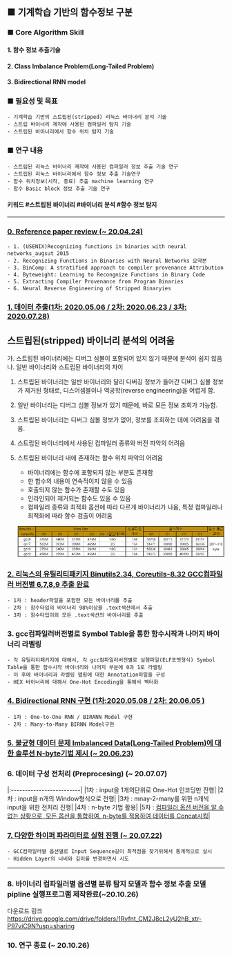 ## ■ 기계학습 기반의 함수정보 구분 

### ■ Core Algorithm Skill
#### 1. 함수 정보 추출기술
#### 2. Class Imbalance Problem(Long-Tailed Problem)
#### 3. Bidirectional RNN model


### ■ 필요성 및 목표
    - 기계학습 기반의 스트립된(stripped) 리눅스 바이너리 분석 기술
    - 스트립 바이너리 제작에 사용된 컴파일러 탐지 기술
    - 스트립된 바이너리에서 함수 위치 탐지 기술

### ■ 연구 내용
    - 스트립된 리눅스 바이너리 제작에 사용된 컴파일러 정보 추출 기술 연구
    - 스트립된 리눅스 바이너리에서 함수 정보 추출 기술연구
    - 함수 위치정보(시작, 종료) 추출 machine learning 연구
    - 함수 Basic block 정보 추출 기술 연구

#### 키워드 #스트립된 바이너리 #바이너리 분석 #함수 정보 탐지
<hr>

### [0. Reference paper review (~ 20.04.24)](https://github.com/justin95214/Extraction-Function-Info-Stripped-Binaries-using-BiRNN/tree/master/Reference)
    - 1. (USENIX)Recognizing functions in binaries with neural networks_augsut 2015 
    - 2. Recognizing Functions in Binaries with Neural Networks 요약본
    - 3. BinComp: A stratified approach to compiler provenance Attribution
    - 4. Byteweight: Learning to Recongnize Functions in Binary Code
    - 5. Extracting Compiler Provenance from Program Binaries
    - 6. Neural Reverse Engineering of Stripped Binaryies
    
### [1. 데이터 추출(1차: 2020.05.06 / 2차: 2020.06.23 / 3차: 2020.07.28)](https://github.com/justin95214/Extraction-Function-Info-Stripped-Binaries-using-BiRNN/tree/master/Extraction%20Data)

## **스트립된(stripped) 바이너리 분석의 어려움**

가. 스트립된 바이너리에는 디버그 심볼이 포함되어 있지 않기 때문에 분석이 쉽지 않음
나. 일반 바이너리와 스트립된 바이너리의 차이

1. 스트립된 바이너리는 일반 바이너리와 달리 디버깅 정보가 들어간 디버그 심볼 정보가 제거된 형태로, 디스어셈블이나 역공학(reverse engineering)을 어렵게 함.
2. 일반 바이너리는 디버그 심볼 정보가 있기 때문에, 바로 모든 정보 조회가 가능함.
3. 스트립된 바이너리는 디버그 심볼 정보가 없어, 정보를 조회하는 데에 어려움을 겪음.
4. 스트립된 바이너리에서 사용된 컴파일러 종류와 버전 파악의 어려움
5. 스트립된 바이너리 내에 존재하는 함수 위치 파악의 어려움
    - 바이너리에는 함수에 포함되지 않는 부분도 존재함
    - 한 함수의 내용이 연속적이지 않을 수 있음
    - 호출되지 않는 함수가 존재할 수도 있음
    - 인라인되어 제거되는 함수도 있을 수 있음
    - 컴파일러 종류와 최적화 옵션에 따라 다르게 바이너리가 나옴, 특정 컴파일러나 최적화에 따라 함수 검출이 어려움

    ![Untitled.png](https://github.com/justin95214/Extraction-Function-Info-Stripped-Binaries-using-BiRNN/blob/master/Extraction_img/Untitled.png)


### [2. 리눅스의 유틸리티패키지 Binutils2.34, Coreutils-8.32 GCC컴파일러 버전별 6,7,8,9 추출 완료](https://github.com/justin95214/Extraction-Function-Info-Stripped-Binaries-using-BiRNN/tree/master/Extraction%20Data)
    - 1차 : header파일을 포함한 모든 바이너리를 추출
    - 2차 : 함수타입의 바이너리 98%이상을 .text섹션에서 추출
    - 3차 : 함수타입이외 모든 .text섹션의 바이너리를 추출
    
### 3. gcc컴파일러버전별로 Symbol Table을 통한 함수시작과 나머지 바이너리 라벨링
    - 각 유틸리티패키지에 대해서, 각 gcc컴파일러버전별로 실행파일(ELF포멧형식) Symbol Table을 통한 함수시작 바이너리와 나머지 부분에 0과 1로 라벨링
    - 이 후에 바이너리과 라벨링 맵핑에 대한 Annotation파일을 구성
    - HEX 바이너리에 대해서 One-Hot Encoding을 통해서 벡터화
    

### [4. Bidirectional RNN 구현 (1차:2020.05.08 / 2차: 20.06.05 )](https://github.com/justin95214/Extraction-Function-Info-Stripped-Binaries-using-BiRNN/tree/master/Model)
    - 1차 : One-to-One RNN / BIRANN Model 구현
    - 2차 : Many-to-Many BIRNN Model구현

### [5. 불균형 데이터 문제 Imbalanced Data(Long-Tailed Problem)에 대한 솔루션 N-byte기법 제시  (~ 20.06.23)](https://github.com/justin95214/Extraction-Function-Info-Stripped-Binaries-using-BiRNN/tree/master/Model)
  
### 6. 데이터 구성 전처리 (Preprocesing) (~ 20.07.07)

|:-------------------------|
|1차 : input을 1개의단위로 One-Hot 인코딩만 진행|
|2차 : input을 n개의 Window형식으로 전행|
|3차 : mnay-2-many를 위한 n개씩 input을 위한 전처리 진행|
|4차 : n-byte 기법 활용|
|5차 : [컴파일러 옵션 버전을 알 수없는 상황으로, 모든 옵션을 통합하여, n-byte를 적용하여 데이터를 Concat시킴](https://github.com/justin95214/Extraction-Function-Info-Stripped-Binaries-using-BiRNN/tree/master/Extraction%20Data/concat_binary_data)|
        
### [7. 다양한 하이퍼 파라미터로 실험 진행 (~ 20.07.22)](https://github.com/justin95214/Extraction-Function-Info-Stripped-Binaries-using-BiRNN/tree/master/Document)
    - GCC컴파일러별 옵션별로 Input Sequence길이 최적점을 찾기위해서 통계적으로 실시
    - Hidden Layer의 너비와 깊이를 변경하면서 시도
     
<hr>

### 8. 바이너리 컴파일러별 옵션별 분류 탐지 모델과 함수 정보 추출 모델 pipline 실행프로그램 제작완료(~20.10.26) 
다운로드 링크
https://drive.google.com/drive/folders/1Ryfnt_CM2J8cL2yU2hB_xtr-P97viC9N?usp=sharing

### 10.  연구 종료 (~ 20.10.26)
  
